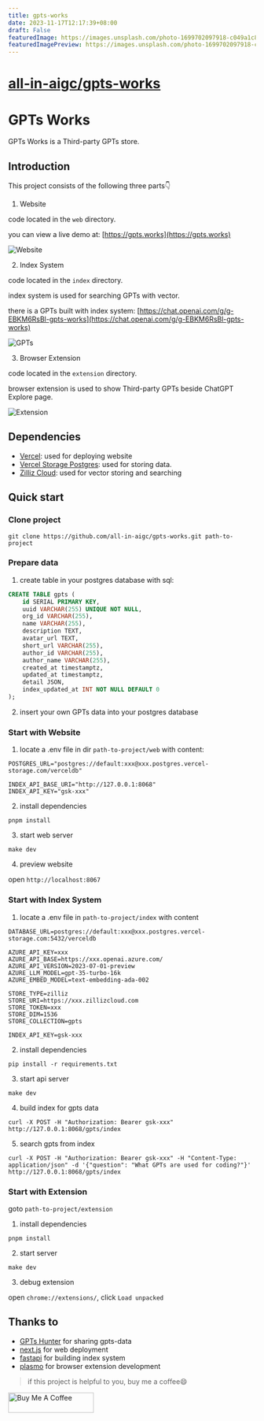```yaml
---
title: gpts-works
date: 2023-11-17T12:17:39+08:00
draft: False
featuredImage: https://images.unsplash.com/photo-1699702097918-c049a1c8bc28?ixid=M3w0NjAwMjJ8MHwxfHJhbmRvbXx8fHx8fHx8fDE3MDAxOTQ1NDF8&ixlib=rb-4.0.3
featuredImagePreview: https://images.unsplash.com/photo-1699702097918-c049a1c8bc28?ixid=M3w0NjAwMjJ8MHwxfHJhbmRvbXx8fHx8fHx8fDE3MDAxOTQ1NDF8&ixlib=rb-4.0.3
---
```


# [all-in-aigc/gpts-works](https://github.com/all-in-aigc/gpts-works)

# GPTs Works

GPTs Works is a Third-party GPTs store.

## Introduction

This project consists of the following three parts👇

1. Website

code located in the `web` directory.

you can view a live demo at: [https://gpts.works](https://gpts.works)

![Website](https://ph-files.imgix.net/45d5eb41-849f-415b-91da-079b6e32946e.png?auto=compress&codec=mozjpeg&cs=strip&auto=format&fit=max&dpr=2)

2. Index System

code located in the `index` directory.

index system is used for searching GPTs with vector.

there is a GPTs built with index system: [https://chat.openai.com/g/g-EBKM6RsBl-gpts-works](https://chat.openai.com/g/g-EBKM6RsBl-gpts-works)

![GPTs](https://ph-files.imgix.net/f12174a9-085c-42d0-8f0d-06013cd17c7b.png?auto=compress&codec=mozjpeg&cs=strip&auto=format&fit=max&dpr=2)

3. Browser Extension

code located in the `extension` directory.

browser extension is used to show Third-party GPTs beside ChatGPT Explore page.

![Extension](https://ph-files.imgix.net/e43df90d-f55f-4dee-b121-5051710397bd.png?auto=compress&codec=mozjpeg&cs=strip&auto=format&fit=max&dpr=2)

## Dependencies

- [Vercel](https://vercel.com/): used for deploying website
- [Vercel Storage Postgres](https://vercel.com/docs/storage/vercel-postgres): used for storing data.
- [Zilliz Cloud](https://cloud.zilliz.com/): used for vector storing and searching

## Quick start

### Clone project

```shell
git clone https://github.com/all-in-aigc/gpts-works.git path-to-project
```

### Prepare data

1. create table in your postgres database with sql:

```sql
CREATE TABLE gpts (
    id SERIAL PRIMARY KEY,
    uuid VARCHAR(255) UNIQUE NOT NULL,
    org_id VARCHAR(255),
    name VARCHAR(255),
    description TEXT,
    avatar_url TEXT,
    short_url VARCHAR(255),
    author_id VARCHAR(255),
    author_name VARCHAR(255),
    created_at timestamptz,
    updated_at timestamptz,
    detail JSON,
    index_updated_at INT NOT NULL DEFAULT 0
);
```

2. insert your own GPTs data into your postgres database

### Start with Website

1. locate a .env file in dir `path-to-project/web` with content:

```
POSTGRES_URL="postgres://default:xxx@xxx.postgres.vercel-storage.com/verceldb"

INDEX_API_BASE_URI="http://127.0.0.1:8068"
INDEX_API_KEY="gsk-xxx"
```

2. install dependencies

```shell
pnpm install
```

3. start web server

```
make dev
```

4. preview website

open `http://localhost:8067` 

### Start with Index System

1. locate a .env file in `path-to-project/index` with content

```
DATABASE_URL=postgres://default:xxx@xxx.postgres.vercel-storage.com:5432/verceldb

AZURE_API_KEY=xxx  
AZURE_API_BASE=https://xxx.openai.azure.com/
AZURE_API_VERSION=2023-07-01-preview
AZURE_LLM_MODEL=gpt-35-turbo-16k
AZURE_EMBED_MODEL=text-embedding-ada-002

STORE_TYPE=zilliz
STORE_URI=https://xxx.zillizcloud.com
STORE_TOKEN=xxx
STORE_DIM=1536
STORE_COLLECTION=gpts

INDEX_API_KEY=gsk-xxx
```

2. install dependencies

```shell
pip install -r requirements.txt
```

3. start api server

```
make dev
```

4. build index for gpts data

```
curl -X POST -H "Authorization: Bearer gsk-xxx" http://127.0.0.1:8068/gpts/index 
```

5. search gpts from index

```
curl -X POST -H "Authorization: Bearer gsk-xxx" -H "Content-Type: application/json" -d '{"question": "What GPTs are used for coding?"}' http://127.0.0.1:8068/gpts/index 
```

### Start with Extension

goto `path-to-project/extension`

1. install dependencies

```
pnpm install
```

2. start server

```
make dev
```

3. debug extension

open `chrome://extensions/`, click `Load unpacked`

## Thanks to

- [GPTs Hunter](https://www.gptshunter.com) for sharing gpts-data 
- [next.js](https://github.com/vercel/next.js) for web deployment
- [fastapi](https://github.com/tiangolo/fastapi) for building index system
- [plasmo](https://github.com/PlasmoHQ/plasmo) for browser extension development

> if this project is helpful to you, buy me a coffee😄

<a href="https://www.buymeacoffee.com/idoubi" target="_blank"><img src="https://cdn.buymeacoffee.com/buttons/default-orange.png" alt="Buy Me A Coffee" height="41" width="174"></a>

